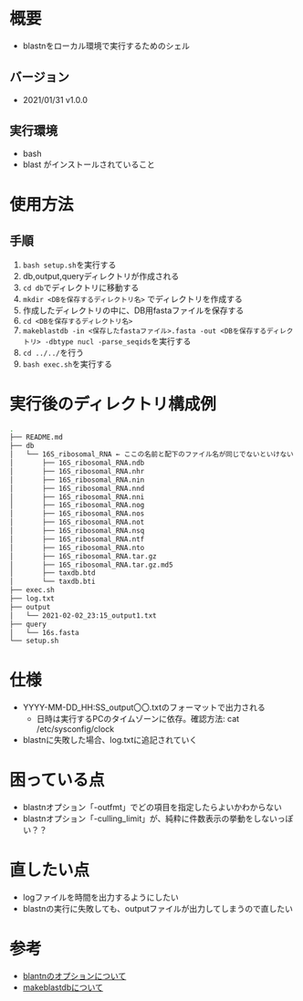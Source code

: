 # 概要
- blastnをローカル環境で実行するためのシェル

## バージョン
- 2021/01/31 v1.0.0

## 実行環境
- bash
- blast
がインストールされていること

# 使用方法
## 手順
1. `bash setup.sh`を実行する
1. db,output,queryディレクトリが作成される
1. `cd db`でディレクトリに移動する
1. `mkdir <DBを保存するディレクトリ名>` でディレクトリを作成する
1. 作成したディレクトリの中に、DB用fastaファイルを保存する
1. `cd <DBを保存するディレクトリ名>`
1. `makeblastdb -in <保存したfastaファイル>.fasta -out <DBを保存するディレクトリ> -dbtype nucl -parse_seqids`を実行する
1. `cd ../../`を行う
1. `bash exec.sh`を実行する

# 実行後のディレクトリ構成例
```bash
.
├── README.md
├── db
│   └── 16S_ribosomal_RNA ← ここの名前と配下のファイル名が同じでないといけない
│       ├── 16S_ribosomal_RNA.ndb
│       ├── 16S_ribosomal_RNA.nhr
│       ├── 16S_ribosomal_RNA.nin
│       ├── 16S_ribosomal_RNA.nnd
│       ├── 16S_ribosomal_RNA.nni
│       ├── 16S_ribosomal_RNA.nog
│       ├── 16S_ribosomal_RNA.nos
│       ├── 16S_ribosomal_RNA.not
│       ├── 16S_ribosomal_RNA.nsq
│       ├── 16S_ribosomal_RNA.ntf
│       ├── 16S_ribosomal_RNA.nto
│       ├── 16S_ribosomal_RNA.tar.gz
│       ├── 16S_ribosomal_RNA.tar.gz.md5
│       ├── taxdb.btd
│       └── taxdb.bti
├── exec.sh
├── log.txt
├── output
│   └── 2021-02-02_23:15_output1.txt
├── query
│   └── 16s.fasta
└── setup.sh

```

# 仕様
- YYYY-MM-DD_HH:SS_output〇〇.txtのフォーマットで出力される
  - 日時は実行するPCのタイムゾーンに依存。確認方法: cat /etc/sysconfig/clock
- blastnに失敗した場合、log.txtに追記されていく

# 困っている点
- blastnオプション「-outfmt」でどの項目を指定したらよいかわからない
- blastnオプション「-culling_limit」が、純粋に件数表示の挙動をしないっぽい？？

# 直したい点
- logファイルを時間を出力するようにしたい
- blastnの実行に失敗しても、outputファイルが出力してしまうので直したい

# 参考
- [blantnのオプションについて](https://www.ncbi.nlm.nih.gov/books/NBK279684/)
- [makeblastdbについて](https://bi.biopapyrus.jp/seq/blast/makeblastdb.html)
